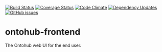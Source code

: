 [![Build Status](https://travis-ci.org/ontohub/ontohub-frontend.svg?branch=master)](https://travis-ci.org/ontohub/ontohub-frontend)
[![Coverage Status](https://coveralls.io/repos/github/ontohub/ontohub-frontend/badge.svg?branch=master)](https://coveralls.io/github/ontohub/ontohub-frontend?branch=master)
[![Code Climate](https://codeclimate.com/github/ontohub/ontohub-frontend/badges/gpa.svg)](https://codeclimate.com/github/ontohub/ontohub-frontend)
[![Dependency Updates](https://img.shields.io/david/ontohub/ontohub-frontend.svg?maxAge=2592000)](https://david-dm.org/ontohub/ontohub-frontend)
[![GitHub issues](https://img.shields.io/github/issues/ontohub/ontohub-frontend.svg?maxAge=2592000)](https://waffle.io/ontohub/ontohub-backend?source=ontohub%2Fontohub-frontend)

# ontohub-frontend
The Ontohub web UI for the end user.
